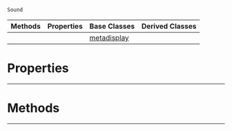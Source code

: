  `Sound`

|Methods|Properties|Base Classes|Derived Classes|
|---|---|---|---|
| | |[metadisplay](metadisplay.md)| |


 #  Properties


---  
 #  Methods


---  
 

 